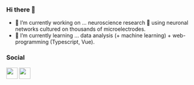 ### Hi there 👋

- 🔭 I’m currently working on ... neuroscience research 🧠 using neuronal networks cultured on thousands of microelectrodes.
- 🌱 I’m currently learning ... data analysis (+ machine learning) + web-programming (Typescript, Vue).

<!-- <img src="https://img.shields.io/badge/Python-3776AB?style=for-the-badge&logo=python&logoColor=white" height="16px;"/> and web-programming <img src="https://img.shields.io/badge/JavaScript-F7DF1E?style=for-the-badge&logo=javascript&logoColor=black" height="16px;"/> <img src="https://shields.io/badge/TypeScript-3178C6?logo=TypeScript&logoColor=FFF&style=flat-square" height="16px;"/> <img src="https://img.shields.io/badge/Vue.js-35495E?style=for-the-badge&logo=vuedotjs&logoColor=4FC08D" height="16px;"/> -->

### Social
<a href="https://twitter.com/takuma_tech"><img src="https://img.shields.io/badge/Twitter-1DA1F2?style=for-the-badge&logo=twitter&logoColor=white" height="30px;" /></a>
<a href="https://www.linkedin.com/in/takuma-furukawa-neuron/"><img src="https://img.shields.io/badge/LinkedIn-0077B5?style=for-the-badge&logo=linkedin&logoColor=white" height="30px;" /></a>
